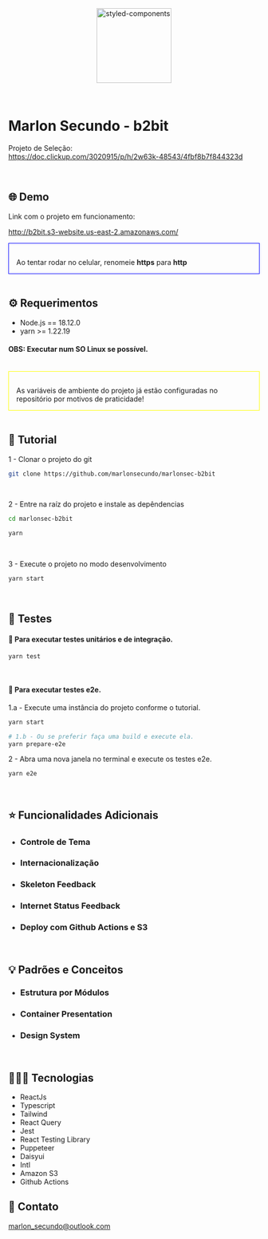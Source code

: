 <div align="center">
  <a href="https://www.styled-components.com">
    <img alt="styled-components" src="https://b2bit.s3.us-east-2.amazonaws.com/logo512.png" height="150px" style="margin-bottom: 30px"   />
  </a>
</div>

# Marlon Secundo - b2bit

Projeto de Seleção: <br/>
https://doc.clickup.com/3020915/p/h/2w63k-48543/4fbf8b7f844323d

<br />

## 🌐 Demo

Link com o projeto em funcionamento:

http://b2bit.s3-website.us-east-2.amazonaws.com/

<div style="padding: 15px; border: 1px solid blue; padding-bottom: 0px">
    <p style="">Ao tentar rodar no celular, renomeie <b>https</b> para <b>http</b></p>
</div>

<br />

## ⚙️ Requerimentos

- Node.js == 18.12.0
- yarn >= 1.22.19

#### OBS: Executar num SO Linux se possível.

<br/>

<div style="padding: 15px; border: 1px solid yellow; padding-bottom: 0px">
    <p style="">As variáveis de ambiente do projeto já estão configuradas no repositório por motivos de praticidade!</p>
</div>

<br />

## 📌 Tutorial

1 - Clonar o projeto do git

```bash
git clone https://github.com/marlonsecundo/marlonsec-b2bit
```

<br/>

2 - Entre na raíz do projeto e instale as depêndencias

```bash
cd marlonsec-b2bit

yarn
```

<br/>

3 - Execute o projeto no modo desenvolvimento

```bash
yarn start
```

<br />

## 🧪 Testes

#### 🧩 Para executar testes unitários e de integração.

```bash
yarn test
```

<br />

#### 🎯 Para executar testes e2e.

1.a - Execute uma instância do projeto conforme o tutorial.

```bash
yarn start

# 1.b - Ou se preferir faça uma build e execute ela.
yarn prepare-e2e
```

2 - Abra uma nova janela no terminal e execute os testes e2e.

```bash
yarn e2e
```

<br />

## ⭐ Funcionalidades Adicionais

- ### Controle de Tema

* ### Internacionalização
* ### Skeleton Feedback
* ### Internet Status Feedback
* ### Deploy com Github Actions e S3

<br />

## 💡 Padrões e Conceitos

- ### Estrutura por Módulos
- ### Container Presentation
- ### Design System

<br />

## 👨🏻‍💻 Tecnologias

- ReactJs
- Typescript
- Tailwind
- React Query
- Jest
- React Testing Library
- Puppeteer
- Daisyui
- Intl
- Amazon S3
- Github Actions

## 📩 Contato

marlon_secundo@outlook.com
